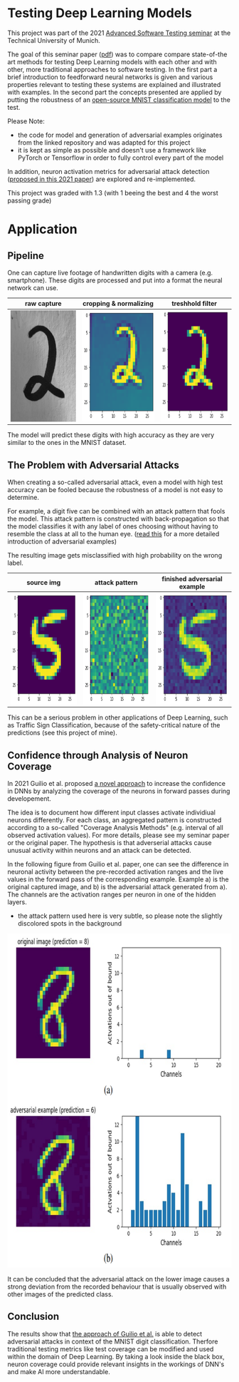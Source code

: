 # Testing Deep Learning Models

This project was part of the 2021 [Advanced Software Testing seminar](https://www.cs.cit.tum.de/sse/lehre/software-qualitaet/) at the Technical University of Munich. 

The goal of this seminar paper ([pdf](Testing_DL_Models_seminar_paper.pdf)) was to compare compare state-of-the art methods for testing Deep
Learning models with each other and with other, more traditional approaches to software testing.
In the first part a brief introduction to feedforward neural networks is given and
various properties relevant to testing these systems are explained and illustrated with examples.
In the second part the concepts presented are applied by putting the robustness of an [open-source MNIST classification model](https://github.com/dangeng/Simple_Adversarial_Examples) to the test.

Please Note:
- the code for model and generation of adversarial examples originates from the linked repository and was adapted for this project
- it is kept as simple as possible and doesn't use a framework like PyTorch or Tensorflow in order to fully control every part of the model

In addition, neuron activation metrics for adversarial attack detection ([proposed in this 2021 paper](https://arxiv.org/abs/2101.12100)) are explored and re-implemented.

This project was graded with 1.3 (with 1 beeing the best and 4 the worst passing grade)

# Application

## Pipeline

One can capture live footage of handwritten digits with a camera (e.g. smartphone).
These digits are processed and put into a format the neural network can use.

| raw capture | cropping & normalizing | treshhold filter |
|---------|------------------------------|------------------|
| <img src="imgs/unprocessed.png" width="250" height="250" />    |  <img src="imgs/processing1.png" width="250" height="250" /> | <img src="imgs/processing2.png" width="250" height="250" /> |

The model will predict these digits with high accuracy as they are very similar to the ones in the MNIST dataset.

## The Problem with Adversarial Attacks

When creating a so-called adversarial attack, even a model with high test accuracy can be fooled because the robustness of a model is not easy to determine.

For example, a digit five can be combined with an attack pattern that fools the model.
This attack pattern is constructed with back-propagation so that the model classifies it with any label of ones choosing without having to resemble the class at all to the human eye.
([read this](https://christophm.github.io/interpretable-ml-book/adversarial.html) for a more detailed introduction of adversarial examples)

The resulting image gets misclassified with high probability on the wrong label.

| source img | attack pattern | finished adversarial example |
|---------|------------------------------|------------------|
| <img src="imgs/source.png" width="250" height="250" />    |  <img src="imgs/attackPattern.png" width="250" height="250" /> | <img src="imgs/adversarial.png" width="250" height="250" /> |


This can be a serious problem in other applications of Deep Learning, such as Traffic Sign Classification, because of the safety-critical nature of the predictions (see this project of mine).

## Confidence through Analysis of Neuron Coverage

In 2021 Guilio et al. proposed [a novel approach](https://arxiv.org/abs/2101.12100) to increase the confidence in DNNs by analyzing the coverage of the neurons in forward passes during developement.

The idea is to document how different input classes activate individiual neurons differently.
For each class, an aggregated pattern is constructed according to a so-called "Coverage Analysis Methods" (e.g. interval of all observed activation values). For more details, please see my seminar paper or the original paper.
The hypothesis is that adverserial attacks cause unusual activity within neurons and an attack can be detected.

In the following figure from Guilio et al. paper, one can see the difference in neuronal activity between the pre-recorded activation ranges and the live values in the forward pass of the corresponding example. Example a) is the original captured image, and b) is the adversarial attack generated from a). The channels are the activation ranges per neuron in one of the hidden layers.
- the attack pattern used here is very subtle, so please note the slightly discolored spots in the background

<center><img src="imgs/detection.png" width="750" height="750" /></center>

It can be concluded that the adversarial attack on the lower image causes a strong deviation from the recorded behaviour that is usually observed with other images of the predicted class.

## Conclusion

The results show that [the approach of Guilio et al.](https://arxiv.org/abs/2101.12100) is able to detect adversarial attacks in context of the MNIST digit classification.
Therfore traditional testing metrics like test coverage can be modified and used within the domain of Deep Learning.
By taking a look inside the black box, neuron coverage could provide relevant insights in the workings of DNN's and make AI more understandable.










